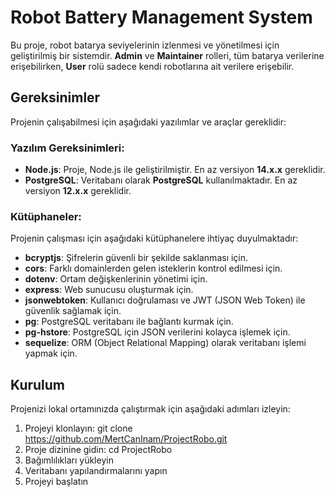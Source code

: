 # Robot Battery Management System

Bu proje, robot batarya seviyelerinin izlenmesi ve yönetilmesi için geliştirilmiş bir sistemdir. **Admin** ve **Maintainer** rolleri, tüm batarya verilerine erişebilirken, **User** rolü sadece kendi robotlarına ait verilere erişebilir.

## Gereksinimler

Projenin çalışabilmesi için aşağıdaki yazılımlar ve araçlar gereklidir:

### Yazılım Gereksinimleri:

- **Node.js**: Proje, Node.js ile geliştirilmiştir. En az versiyon **14.x.x** gereklidir.
- **PostgreSQL**: Veritabanı olarak **PostgreSQL** kullanılmaktadır. En az versiyon **12.x.x** gereklidir.

### Kütüphaneler:

Projenin çalışması için aşağıdaki kütüphanelere ihtiyaç duyulmaktadır:

- **bcryptjs**: Şifrelerin güvenli bir şekilde saklanması için.
- **cors**: Farklı domainlerden gelen isteklerin kontrol edilmesi için.
- **dotenv**: Ortam değişkenlerinin yönetimi için.
- **express**: Web sunucusu oluşturmak için.
- **jsonwebtoken**: Kullanıcı doğrulaması ve JWT (JSON Web Token) ile güvenlik sağlamak için.
- **pg**: PostgreSQL veritabanı ile bağlantı kurmak için.
- **pg-hstore**: PostgreSQL için JSON verilerini kolayca işlemek için.
- **sequelize**: ORM (Object Relational Mapping) olarak veritabanı işlemi yapmak için.

## Kurulum

Projenizi lokal ortamınızda çalıştırmak için aşağıdaki adımları izleyin:

1. Projeyi klonlayın:
   git clone https://github.com/MertCanInam/ProjectRobo.git
2. Proje dizinine gidin:
   cd ProjectRobo
3. Bağımlılıkları yükleyin
4. Veritabanı yapılandırmalarını yapın
5. Projeyi başlatın
   

